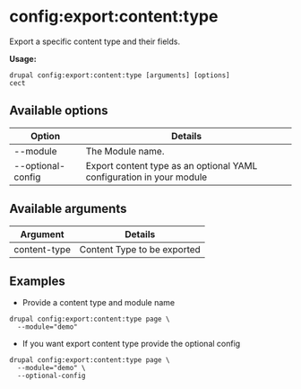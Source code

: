 # config:export:content:type
Export a specific content type and their fields.

**Usage:**
```
drupal config:export:content:type [arguments] [options]
cect
```

## Available options
Option | Details
-------|-------------
--module | The Module name.
--optional-config | Export content type as an optional YAML configuration in your module

## Available arguments
Argument | Details
---------|-------------
content-type | Content Type to be exported

## Examples
* Provide a content type  and module name
```
drupal config:export:content:type page \
  --module="demo"
```
* If you want export content type provide the optional config
```
drupal config:export:content:type page \
  --module="demo" \
  --optional-config
```
